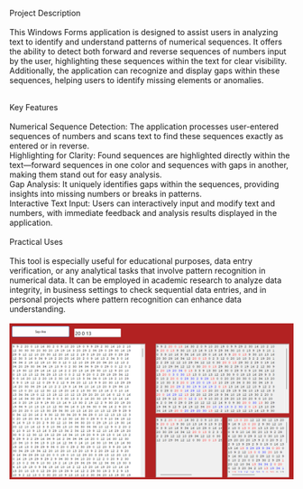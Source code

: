 Project Description<br /><br />
This Windows Forms application is designed to assist users in analyzing text to identify and understand patterns of numerical sequences. It offers the ability to detect both forward and reverse sequences of numbers input by the user, highlighting these sequences within the text for clear visibility. Additionally, the application can recognize and display gaps within these sequences, helping users to identify missing elements or anomalies.<br /><br />

Key Features<br /><br />
Numerical Sequence Detection: The application processes user-entered sequences of numbers and scans text to find these sequences exactly as entered or in reverse.<br />
Highlighting for Clarity: Found sequences are highlighted directly within the text—forward sequences in one color and sequences with gaps in another, making them stand out for easy analysis.<br />
Gap Analysis: It uniquely identifies gaps within the sequences, providing insights into missing numbers or breaks in patterns.<br />
Interactive Text Input: Users can interactively input and modify text and numbers, with immediate feedback and analysis results displayed in the application.<br /><br />
Practical Uses<br /><br />
This tool is especially useful for educational purposes, data entry verification, or any analytical tasks that involve pattern recognition in numerical data. It can be employed in academic research to analyze data integrity, in business settings to check sequential data entries, and in personal projects where pattern recognition can enhance data understanding.<br /><br />
![](image.png)
